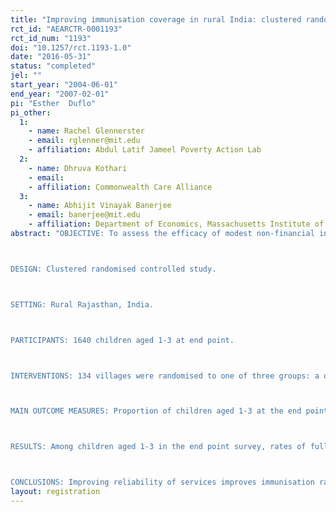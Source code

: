 ```yaml
---
title: "Improving immunisation coverage in rural India: clustered randomised controlled evaluation of immunization campaigns with and without incentives"
rct_id: "AEARCTR-0001193"
rct_id_num: "1193"
doi: "10.1257/rct.1193-1.0"
date: "2016-05-31"
status: "completed"
jel: ""
start_year: "2004-06-01"
end_year: "2007-02-01"
pi: "Esther  Duflo"
pi_other:
  1:
    - name: Rachel Glennerster
    - email: rglenner@mit.edu
    - affiliation: Abdul Latif Jameel Poverty Action Lab
  2:
    - name: Dhruva Kothari
    - email: 
    - affiliation: Commonwealth Care Alliance
  3:
    - name: Abhijit Vinayak Banerjee
    - email: banerjee@mit.edu
    - affiliation: Department of Economics, Massachusetts Institute of Technology
abstract: "OBJECTIVE: To assess the efficacy of modest non-financial incentives on immunisation rates in children aged 1-3 and to compare it with the effect of only improving the reliability of the supply of services. 

DESIGN: Clustered randomised controlled study.

SETTING: Rural Rajasthan, India. 

PARTICIPANTS: 1640 children aged 1-3 at end point. 

INTERVENTIONS: 134 villages were randomised to one of three groups: a once monthly reliable immunisation camp (intervention A; 379 children from 30 villages); a once monthly reliable immunisation camp with small incentives (raw lentils and metal plates for completed immunisation; intervention B; 382 children from 30 villages), or control (no intervention, 860 children in 74 villages). Surveys were undertaken in randomly selected households at baseline and about 18 months after the interventions started (end point). 

MAIN OUTCOME MEASURES: Proportion of children aged 1-3 at the end point who were partially or fully immunised.

RESULTS: Among children aged 1-3 in the end point survey, rates of full immunisation were 39% (148/382, 95% confidence interval 30% to 47%) for intervention B villages (reliable immunisation with incentives), 18% (68/379, 11% to 23%) for intervention A villages (reliable immunisation without incentives), and 6% (50/860, 3% to 9%) for control villages. The relative risk of complete immunisation for intervention B versus control was 6.7 (4.5 to 8.8) and for intervention B versus intervention A was 2.2 (1.5 to 2.8). Children in areas neighbouring intervention B villages were also more likely to be fully immunised than those from areas neighbouring intervention A villages (1.9, 1.1 to 2.8). The average cost per immunisation was $28 (1102 rupees, about £16 or €19) in intervention A and $56 (2202 rupees) in intervention B.

CONCLUSIONS: Improving reliability of services improves immunisation rates, but the effect remains modest. Small incentives have large positive impacts on the uptake of immunisation services in resource poor areas and are more cost effective than purely improving supply."
layout: registration
---
```


